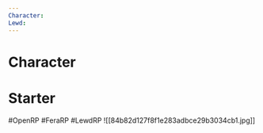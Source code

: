 ```yaml
---
Character: 
Lewd: 
---
```

# Character


# Starter


#OpenRP #FeraRP #LewdRP
![[84b82d127f8f1e283adbce29b3034cb1.jpg]]
